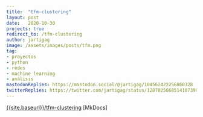 ```yaml
---
title:  "tfm-clustering"
layout: post
date:   2020-10-30
projects: true
redirect_to: /tfm-clustering
author: jartigag
image: /assets/images/posts/tfm.png
tag:
- proyectos
- python
- redes
- machine learning
- análisis
mastodonReplies: https://mastodon.social/@jartigag/104562422256860328
twitterReplies: https://twitter.com/jartigag/status/1287025668514107399
---
```


[{{site.baseurl}}/tfm-clustering]({{site.baseurl}}/tfm-clustering) [MkDocs]
